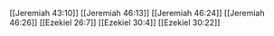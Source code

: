 [[Jeremiah 43:10]]
[[Jeremiah 46:13]]
[[Jeremiah 46:24]]
[[Jeremiah 46:26]]
[[Ezekiel 26:7]]
[[Ezekiel 30:4]]
[[Ezekiel 30:22]]
